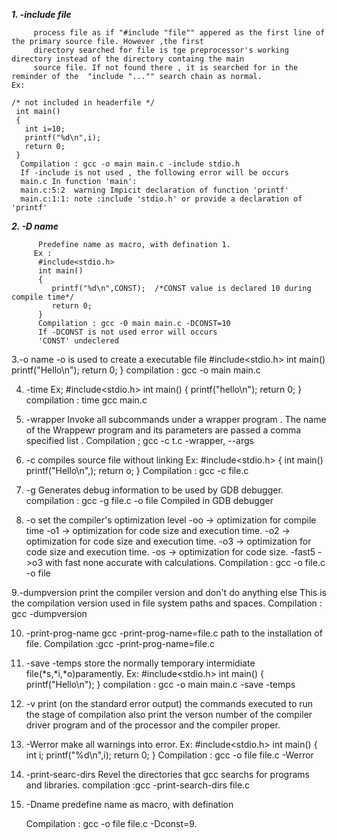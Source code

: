 **_1. -include file_**
```
     process file as if "#include "file"" appered as the first line of the primary source file. However ,the first 
     directory searched for file is tge preprocessor's working directory instead of the directory containg the main 
     source file. If not found there , it is searched for in the reminder of the  "include "..."" search chain as normal.
Ex:

/* not included in headerfile */
 int main()
 {
   int i=10;
   printf("%d\n",i);
   return 0;
 }
  Compilation : gcc -o main main.c -include stdio.h
  If -include is not used , the following error will be occurs
  main.c In function 'main':
  main.c:5:2  warning Impicit declaration of function 'printf' 
  main.c:1:1: note :include 'stdio.h' or provide a declaration of 'printf'

```


**_2. -D name_**
```
      Predefine name as macro, with defination 1.
     Ex :
      #include<stdio.h>
      int main()
      {
         printf("%d\n",CONST);  /*CONST value is declared 10 during compile time*/
         return 0;
      }
      Compilation : gcc -0 main main.c -DCONST=10
      If -DCONST is not used error will occurs
      'CONST' undeclered

```

3.-o name 
    -o is used to create a executable file
    #include<stdio.h>
    int main()
    printf("Hello\n");
    return 0;
} 
   compilation : gcc -o main main.c

4. -time
    Ex;
    #include<stdio.h>
    int main()
    {
     printf("hello\n");
     return 0;
    }
    compilation : time gcc main.c
     

5. -wrapper 
     Invoke all subcommands under a wrapper program . The name of the Wrappewr program and its parameters are passed a 
     comma specified list .
     Compilation ; gcc -c t.c -wrapper, --args

6. -c 
      compiles source file without linking
      Ex:
      #include<stdio.h>
      {
         int main()
          printf("Hello\n",);
          return o;
      }
      Compilation : gcc -c file.c
 
7.  -g
      Generates debug information to be used by GDB debugger.
      compilation : gcc -g file.c -o file
      Compiled in GDB debugger

8.  -o 
    set the compiler's optimization level
    -oo  ->  optimization for compile time 
    -o1 ->   optimization for code size and execution time.
    -o2 ->   optimization for code size and execution time.
    -o3 ->   optimization for code size and execution time.
    -os ->   optimization for code size.
    -fast5 ->o3 with fast none accurate with calculations.
   Compilation : gcc -o file.c -o file

9.-dumpversion
   print the compiler version and don't do anything else
   This is the compilation version used in file system paths and spaces.
   Compilation : gcc -dumpversion

10.  -print-prog-name
     gcc -print-prog-name=file.c path to the installation of file.
     Compilation :gcc -print-prog-name=file.c

11.  -save -temps
     store the normally temporary intermidiate file(*s,*i,*o)paramently.
     Ex:
     #include<stdio.h>
     int main()
     {
      printf("Hello\n");
     }
   compilation : gcc -o main main.c -save -temps
  
12. -v 
    print (on the standard error output) the commands executed to run the stage of compilation 
   also print the verson number of the compiler driver program and of the processor and the compiler proper.

13. -Werror 
    make all warnings into error.
    Ex:
   #include<stdio.h>
   int main()
   {
    int i;
   printf("%d\n",i);
   return 0;
  }
  Compilation : gcc -o file file.c -Werror

14. -print-searc-dirs
   Revel the directories that gcc searchs for programs and libraries.
   compilation :gcc -print-search-dirs file.c

15. -Dname predefine name as macro, with defination

    Compilation : gcc -o file file.c -Dconst=9.

